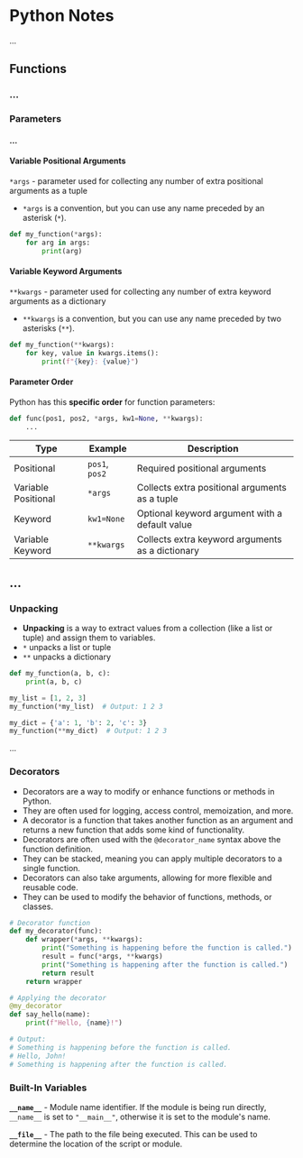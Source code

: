 # Python Notes

...

## Functions

### ...

### Parameters

#### ...

#### Variable Positional Arguments

`*args` - parameter used for collecting any number of extra positional arguments as a tuple
- `*args` is a convention, but you can use any name preceded by an asterisk (`*`).

```python
def my_function(*args):
    for arg in args:
        print(arg)
```

#### Variable Keyword Arguments

`**kwargs` - parameter used for collecting any number of extra keyword arguments as a dictionary
- `**kwargs` is a convention, but you can use any name preceded by two asterisks (`**`).

```python
def my_function(**kwargs):
    for key, value in kwargs.items():
        print(f"{key}: {value}")
```

#### Parameter Order

Python has this **specific order** for function parameters:
```python
def func(pos1, pos2, *args, kw1=None, **kwargs):
    ...
```
| Type                | Example        | Description                                      |
| ------------------- | -------------- | ------------------------------------------------ |
| Positional          | `pos1`, `pos2` | Required positional arguments                    |
| Variable Positional | `*args`        | Collects extra positional arguments as a tuple   |
| Keyword             | `kw1=None`     | Optional keyword argument with a default value   |
| Variable Keyword    | `**kwargs`     | Collects extra keyword arguments as a dictionary |

## ...

### Unpacking

- **Unpacking** is a way to extract values from a collection (like a list or tuple) and assign them to variables.
- `*` unpacks a list or tuple
- `**` unpacks a dictionary

```python
def my_function(a, b, c):
    print(a, b, c)

my_list = [1, 2, 3]
my_function(*my_list)  # Output: 1 2 3

my_dict = {'a': 1, 'b': 2, 'c': 3}
my_function(**my_dict)  # Output: 1 2 3
```

...

### Decorators

- Decorators are a way to modify or enhance functions or methods in Python.
- They are often used for logging, access control, memoization, and more.
- A decorator is a function that takes another function as an argument and returns a new function that adds some kind of functionality.
- Decorators are often used with the `@decorator_name` syntax above the function definition.
- They can be stacked, meaning you can apply multiple decorators to a single function.
- Decorators can also take arguments, allowing for more flexible and reusable code.
- They can be used to modify the behavior of functions, methods, or classes.

```python
# Decorator function
def my_decorator(func):
    def wrapper(*args, **kwargs):
        print("Something is happening before the function is called.")
        result = func(*args, **kwargs)
        print("Something is happening after the function is called.")
        return result
    return wrapper

# Applying the decorator
@my_decorator
def say_hello(name):
    print(f"Hello, {name}!")

# Output:
# Something is happening before the function is called.
# Hello, John!
# Something is happening after the function is called.
```

### Built-In Variables

**`__name__`** - Module name identifier. If the module is being run directly, `__name__` is set to `"__main__"`, otherwise it is set to the module's name.

**`__file__`** - The path to the file being executed. This can be used to determine the location of the script or module.
